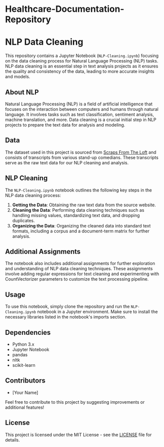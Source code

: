 # Healthcare-Documentation-Repository

# NLP Data Cleaning

This repository contains a Jupyter Notebook (`NLP-Cleaning.ipynb`) focusing on the data cleaning process for Natural Language Processing (NLP) tasks. NLP data cleaning is an essential step in text analysis projects as it ensures the quality and consistency of the data, leading to more accurate insights and models.

## About NLP

Natural Language Processing (NLP) is a field of artificial intelligence that focuses on the interaction between computers and humans through natural language. It involves tasks such as text classification, sentiment analysis, machine translation, and more. Data cleaning is a crucial initial step in NLP projects to prepare the text data for analysis and modeling.

## Data

The dataset used in this project is sourced from [Scraps From The Loft](http://scrapsfromtheloft.com) and consists of transcripts from various stand-up comedians. These transcripts serve as the raw text data for our NLP cleaning and analysis.

## NLP Cleaning

The `NLP-Cleaning.ipynb` notebook outlines the following key steps in the NLP data cleaning process:

1. **Getting the Data**: Obtaining the raw text data from the source website.
2. **Cleaning the Data**: Performing data cleaning techniques such as handling missing values, standardizing text data, and dropping duplicates.
3. **Organizing the Data**: Organizing the cleaned data into standard text formats, including a corpus and a document-term matrix for further analysis.

## Additional Assignments

The notebook also includes additional assignments for further exploration and understanding of NLP data cleaning techniques. These assignments involve adding regular expressions for text cleaning and experimenting with CountVectorizer parameters to customize the text processing pipeline.

## Usage

To use this notebook, simply clone the repository and run the `NLP-Cleaning.ipynb` notebook in a Jupyter environment. Make sure to install the necessary libraries listed in the notebook's imports section.

## Dependencies

- Python 3.x
- Jupyter Notebook
- pandas
- nltk
- scikit-learn

## Contributors

- [Your Name]

Feel free to contribute to this project by suggesting improvements or additional features!

## License

This project is licensed under the MIT License - see the [LICENSE](LICENSE) file for details.
